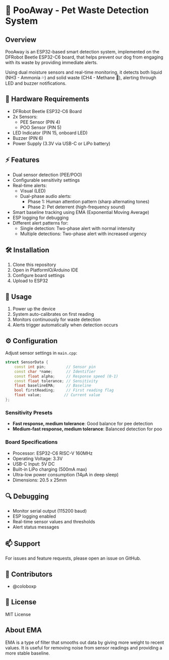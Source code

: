 # 🐾 PooAway - Pet Waste Detection System

## Overview

PooAway is an ESP32-based smart detection system, implemented on the DFRobot Beetle ESP32-C6 board, that helps prevent our dog from engaging with its waste by providing immediate alerts.

Using dual moisture sensors and real-time monitoring, it detects both liquid (NH3 - Ammonia 💦) and solid waste (CH4 - Methane 💩), alerting through LED and buzzer notifications.

## 🔧 Hardware Requirements

- DFRobot Beetle ESP32-C6 Board
- 2x Sensors:
  - PEE Sensor (PIN 4)
  - POO Sensor (PIN 5)
- LED Indicator (PIN 15, onboard LED)
- Buzzer (PIN 6)
- Power Supply (3.3V via USB-C or LiPo battery)

## ⚡ Features

- Dual sensor detection (PEE/POO)
- Configurable sensitivity settings
- Real-time alerts:
  - Visual (LED)
  - Dual-phase audio alerts:
    - Phase 1: Human attention pattern (sharp alternating tones)
    - Phase 2: Pet deterrent (high-frequency sound)
- Smart baseline tracking using EMA (Exponential Moving Average)
- ESP logging for debugging
- Different alert patterns for:
  - Single detection: Two-phase alert with normal intensity
  - Multiple detections: Two-phase alert with increased urgency

## 🛠️ Installation

1. Clone this repository
2. Open in PlatformIO/Arduino IDE
3. Configure board settings
4. Upload to ESP32

## 📝 Usage

1. Power up the device
2. System auto-calibrates on first reading
3. Monitors continuously for waste detection
4. Alerts trigger automatically when detection occurs

## ⚙️ Configuration

Adjust sensor settings in `main.cpp`:

```cpp
struct SensorData {
    const int pin;         // Sensor pin
    const char *name;      // Identifier
    const float alpha;     // Response speed (0-1)
    const float tolerance; // Sensitivity
    float baselineEMA;     // Baseline
    bool firstReading;     // First reading flag
    float value;          // Current value
};
```

### Sensitivity Presets

- **Fast response, medium tolerance**: Good balance for pee detection
- **Medium-fast response, medium tolerance**: Balanced detection for poo

### Board Specifications

- Processor: ESP32-C6 RISC-V 160MHz
- Operating Voltage: 3.3V
- USB-C Input: 5V DC
- Built-in LiPo charging (500mA max)
- Ultra-low power consumption (14µA in deep sleep)
- Dimensions: 20.5 x 25mm

## 🔍 Debugging

- Monitor serial output (115200 baud)
- ESP logging enabled
- Real-time sensor values and thresholds
- Alert status messages

## 📫 Support

For issues and feature requests, please open an issue on GitHub.

## 👥 Contributors

- @coloboxp

## 📄 License

MIT License

## About EMA

EMA is a type of filter that smooths out data by giving more weight to recent values. It is useful for removing noise from sensor readings and providing a more stable baseline.
